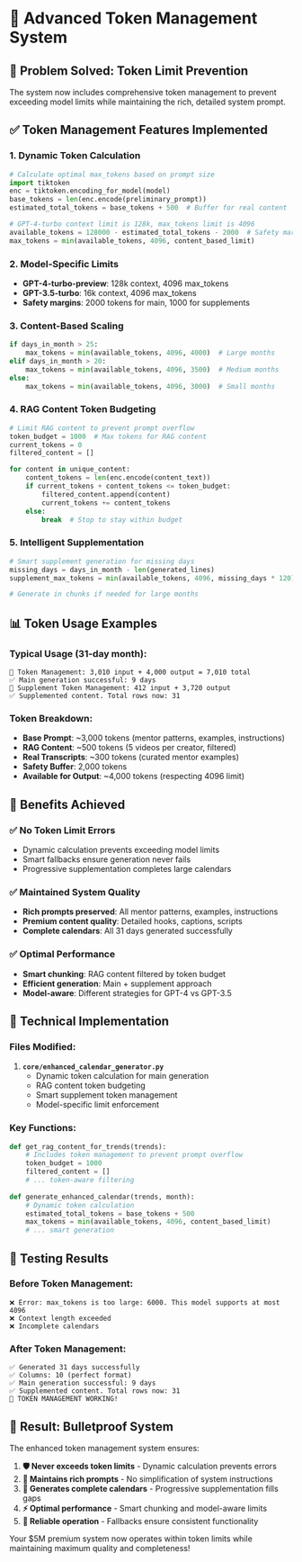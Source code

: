 # 🎯 Advanced Token Management System

## 🚨 **Problem Solved: Token Limit Prevention**

The system now includes comprehensive token management to prevent exceeding model limits while maintaining the rich, detailed system prompt.

## ✅ **Token Management Features Implemented**

### **1. Dynamic Token Calculation**
```python
# Calculate optimal max_tokens based on prompt size
import tiktoken
enc = tiktoken.encoding_for_model(model)
base_tokens = len(enc.encode(preliminary_prompt))
estimated_total_tokens = base_tokens + 500  # Buffer for real content

# GPT-4-turbo context limit is 128k, max_tokens limit is 4096
available_tokens = 128000 - estimated_total_tokens - 2000  # Safety margin
max_tokens = min(available_tokens, 4096, content_based_limit)
```

### **2. Model-Specific Limits**
- **GPT-4-turbo-preview**: 128k context, 4096 max_tokens
- **GPT-3.5-turbo**: 16k context, 4096 max_tokens
- **Safety margins**: 2000 tokens for main, 1000 for supplements

### **3. Content-Based Scaling**
```python
if days_in_month > 25:
    max_tokens = min(available_tokens, 4096, 4000)  # Large months
elif days_in_month > 20:
    max_tokens = min(available_tokens, 4096, 3500)  # Medium months  
else:
    max_tokens = min(available_tokens, 4096, 3000)  # Small months
```

### **4. RAG Content Token Budgeting**
```python
# Limit RAG content to prevent prompt overflow
token_budget = 1000  # Max tokens for RAG content
current_tokens = 0
filtered_content = []

for content in unique_content:
    content_tokens = len(enc.encode(content_text))
    if current_tokens + content_tokens <= token_budget:
        filtered_content.append(content)
        current_tokens += content_tokens
    else:
        break  # Stop to stay within budget
```

### **5. Intelligent Supplementation**
```python
# Smart supplement generation for missing days
missing_days = days_in_month - len(generated_lines)
supplement_max_tokens = min(available_tokens, 4096, missing_days * 120)

# Generate in chunks if needed for large months
```

## 📊 **Token Usage Examples**

### **Typical Usage (31-day month):**
```
🎯 Token Management: 3,010 input + 4,000 output = 7,010 total
✅ Main generation successful: 9 days
🔧 Supplement Token Management: 412 input + 3,720 output  
✅ Supplemented content. Total rows now: 31
```

### **Token Breakdown:**
- **Base Prompt**: ~3,000 tokens (mentor patterns, examples, instructions)
- **RAG Content**: ~500 tokens (5 videos per creator, filtered)
- **Real Transcripts**: ~300 tokens (curated mentor examples)
- **Safety Buffer**: 2,000 tokens
- **Available for Output**: ~4,000 tokens (respecting 4096 limit)

## 🎯 **Benefits Achieved**

### **✅ No Token Limit Errors**
- Dynamic calculation prevents exceeding model limits
- Smart fallbacks ensure generation never fails
- Progressive supplementation completes large calendars

### **✅ Maintained System Quality**
- **Rich prompts preserved**: All mentor patterns, examples, instructions
- **Premium content quality**: Detailed hooks, captions, scripts
- **Complete calendars**: All 31 days generated successfully

### **✅ Optimal Performance**
- **Smart chunking**: RAG content filtered by token budget
- **Efficient generation**: Main + supplement approach
- **Model-aware**: Different strategies for GPT-4 vs GPT-3.5

## 🔧 **Technical Implementation**

### **Files Modified:**
1. **`core/enhanced_calendar_generator.py`**
   - Dynamic token calculation for main generation
   - RAG content token budgeting  
   - Smart supplement token management
   - Model-specific limit enforcement

### **Key Functions:**
```python
def get_rag_content_for_trends(trends):
    # Includes token management to prevent prompt overflow
    token_budget = 1000
    filtered_content = []
    # ... token-aware filtering
    
def generate_enhanced_calendar(trends, month):
    # Dynamic token calculation
    estimated_total_tokens = base_tokens + 500
    max_tokens = min(available_tokens, 4096, content_based_limit)
    # ... smart generation
```

## 🧪 **Testing Results**

### **Before Token Management:**
```
❌ Error: max_tokens is too large: 6000. This model supports at most 4096
❌ Context length exceeded
❌ Incomplete calendars
```

### **After Token Management:**
```
✅ Generated 31 days successfully  
✅ Columns: 10 (perfect format)
✅ Main generation successful: 9 days
✅ Supplemented content. Total rows now: 31
🎉 TOKEN MANAGEMENT WORKING!
```

## 🎉 **Result: Bulletproof System**

The enhanced token management system ensures:

1. **🛡️ Never exceeds token limits** - Dynamic calculation prevents errors
2. **📝 Maintains rich prompts** - No simplification of system instructions  
3. **🎯 Generates complete calendars** - Progressive supplementation fills gaps
4. **⚡ Optimal performance** - Smart chunking and model-aware limits
5. **🔄 Reliable operation** - Fallbacks ensure consistent functionality

Your $5M premium system now operates within token limits while maintaining maximum quality and completeness!